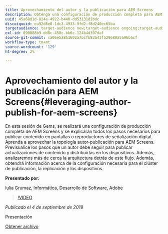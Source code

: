 ```yaml
---
title: Aprovechamiento del autor y la publicación para AEM Screens
description: Obtenga una configuración de producción completa para AEM Screens y conozca todos los pasos necesarios para publicar contenido en Screens / Digital Signage player.
uuid: 45a68d1d-824e-4922-b440-dd53131d2bdc
discoiquuid: ea92d8e0-1dc3-4933-9fd2-f8d240ec65ba
targetaudience: target-audience new;target-audience ongoing;target-audience upgrader
exl-id: 090088b9-dd8c-458c-bb6c-124b4d397daf
source-git-commit: ca06e5a8b1602a7bcfb83a43f529680a5a96bacf
workflow-type: tm+mt
source-wordcount: '129'
ht-degree: 2%

---
```


# Aprovechamiento del autor y la publicación para AEM Screens{#leveraging-author-publish-for-aem-screens}

En esta sesión de Gems, se realizará una configuración de producción completa de AEM Screens y se explicarán todos los pasos necesarios para publicar contenido en pantallas o reproductores de señalización digital. Aprenda a aprovechar la topología autor-publicación para AEM Screens. Previsualice los pasos que un autor debe seguir para publicar actualizaciones de contenido y distribuirlas en los dispositivos. Además, analizaremos más de cerca la arquitectura detrás de este flujo. Además, obtendrá información acerca de la configuración necesaria para el clúster de publicación, la replicación y los dispositivos.

**Presentado por:**

Iulia Grumaz, Informática, Desarrollo de Software, Adobe

>[!VIDEO](https://video.tv.adobe.com/v/28706/?quality=9)

*Publicado el 4 de septiembre de 2019*

Presentación

[Obtener archivo](assets/leveraging-author-publish-aem-screens-final.pdf)
